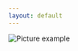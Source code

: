 ```yaml
---
layout: default
---
```

![Picture example](https://github.com/kvartirnik/website/blob/gh-pages/images/kvartirnik_photos/19.jpg)


